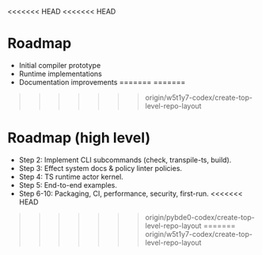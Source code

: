 <<<<<<< HEAD
<<<<<<< HEAD
# Roadmap

- Initial compiler prototype
- Runtime implementations
- Documentation improvements
=======
=======
>>>>>>> origin/w5t1y7-codex/create-top-level-repo-layout
# Roadmap (high level)
- Step 2: Implement CLI subcommands (check, transpile-ts, build).
- Step 3: Effect system docs & policy linter policies.
- Step 4: TS runtime actor kernel.
- Step 5: End-to-end examples.
- Step 6-10: Packaging, CI, performance, security, first-run.
<<<<<<< HEAD
>>>>>>> origin/pybde0-codex/create-top-level-repo-layout
=======
>>>>>>> origin/w5t1y7-codex/create-top-level-repo-layout

